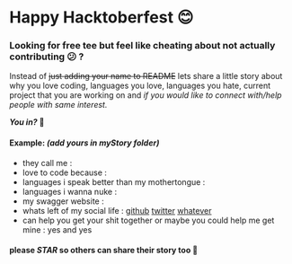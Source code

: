 # Happy Hacktoberfest 😊
### Looking for free tee but feel like cheating about not actually contributing 😕 ?

Instead of ~~just adding your name to README~~ lets share a little story about why you love coding, languages you love, languages you hate, current project that you are working on and *if you would like to connect with/help people with same interest.*    


**_You in?_ 🤔**

#### Example:  _(add yours in myStory folder)_    
 - they call me :    
 - love to code because :    
 - languages i speak better than my mothertongue :    
 - languages i wanna nuke :    
 - my swagger website :    
 - whats left of my social life : [github](https://github.com/) [twitter](https://twitter.com/) [whatever](https://x.y/)    
 - can help you get your shit together or maybe you could help me get mine : yes and yes


#### please _STAR_ so others can share their story too 🤗
